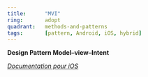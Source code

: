 ```yaml
---
title:      "MVI"
ring:       adopt
quadrant:   methods-and-patterns
tags:       [pattern, Android, iOS, hybrid]
---
```


<p><b>Design Pattern Model–view–Intent</b></p>
<em><a href="https://broken-bytes.medium.com/using-the-mvi-pattern-in-swift-ios-app-development-72d7881d0dc2">Documentation pour iOS</a></em>